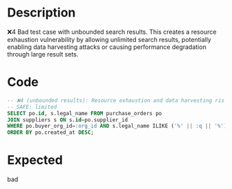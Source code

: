 # Description
❌4 Bad test case with unbounded search results. This creates a resource exhaustion vulnerability by allowing unlimited search results, potentially enabling data harvesting attacks or causing performance degradation through large result sets.

# Code
```sql
-- ❌4 (unbounded results): Resource exhaustion and data harvesting risk
-- SAFE: limited
SELECT po.id, s.legal_name FROM purchase_orders po
JOIN suppliers s ON s.id=po.supplier_id
WHERE po.buyer_org_id=:org_id AND s.legal_name ILIKE ('%' || :q || '%')
ORDER BY po.created_at DESC;
```

# Expected
bad